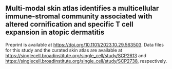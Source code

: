 ## Multi-modal skin atlas identifies a multicellular immune-stromal community associated with altered cornification and specific T cell expansion in atopic dermatitis

Preprint is available at https://doi.org/10.1101/2023.10.29.563503. Data files for this study and the curated skin atlas are available at https://singlecell.broadinstitute.org/single_cell/study/SCP2613 and https://singlecell.broadinstitute.org/single_cell/study/SCP2738, respectively.
